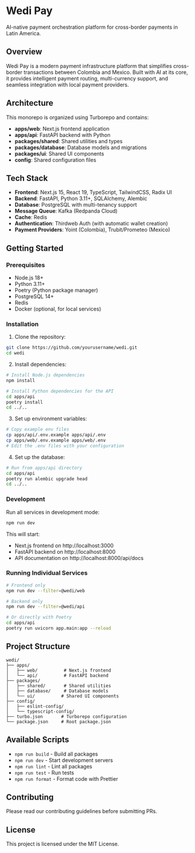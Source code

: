 # Wedi Pay

AI-native payment orchestration platform for cross-border payments in Latin America.

## Overview

Wedi Pay is a modern payment infrastructure platform that simplifies cross-border transactions between Colombia and Mexico. Built with AI at its core, it provides intelligent payment routing, multi-currency support, and seamless integration with local payment providers.

## Architecture

This monorepo is organized using Turborepo and contains:

- **apps/web**: Next.js frontend application
- **apps/api**: FastAPI backend with Python
- **packages/shared**: Shared utilities and types
- **packages/database**: Database models and migrations
- **packages/ui**: Shared UI components
- **config**: Shared configuration files

## Tech Stack

- **Frontend**: Next.js 15, React 19, TypeScript, TailwindCSS, Radix UI
- **Backend**: FastAPI, Python 3.11+, SQLAlchemy, Alembic
- **Database**: PostgreSQL with multi-tenancy support
- **Message Queue**: Kafka (Redpanda Cloud)
- **Cache**: Redis
- **Authentication**: Thirdweb Auth (with automatic wallet creation)
- **Payment Providers**: Yoint (Colombia), Trubit/Prometeo (Mexico)

## Getting Started

### Prerequisites

- Node.js 18+
- Python 3.11+
- Poetry (Python package manager)
- PostgreSQL 14+
- Redis
- Docker (optional, for local services)

### Installation

1. Clone the repository:
```bash
git clone https://github.com/yourusername/wedi.git
cd wedi
```

2. Install dependencies:
```bash
# Install Node.js dependencies
npm install

# Install Python dependencies for the API
cd apps/api
poetry install
cd ../..
```

3. Set up environment variables:
```bash
# Copy example env files
cp apps/api/.env.example apps/api/.env
cp apps/web/.env.example apps/web/.env
# Edit the .env files with your configuration
```

4. Set up the database:
```bash
# Run from apps/api directory
cd apps/api
poetry run alembic upgrade head
cd ../..
```

### Development

Run all services in development mode:
```bash
npm run dev
```

This will start:
- Next.js frontend on http://localhost:3000
- FastAPI backend on http://localhost:8000
- API documentation on http://localhost:8000/api/docs

### Running Individual Services

```bash
# Frontend only
npm run dev --filter=@wedi/web

# Backend only
npm run dev --filter=@wedi/api

# Or directly with Poetry
cd apps/api
poetry run uvicorn app.main:app --reload
```

## Project Structure

```
wedi/
├── apps/
│   ├── web/          # Next.js frontend
│   └── api/          # FastAPI backend
├── packages/
│   ├── shared/       # Shared utilities
│   ├── database/     # Database models
│   └── ui/          # Shared UI components
├── config/
│   ├── eslint-config/
│   └── typescript-config/
├── turbo.json       # Turborepo configuration
└── package.json     # Root package.json
```

## Available Scripts

- `npm run build` - Build all packages
- `npm run dev` - Start development servers
- `npm run lint` - Lint all packages
- `npm run test` - Run tests
- `npm run format` - Format code with Prettier

## Contributing

Please read our contributing guidelines before submitting PRs.

## License

This project is licensed under the MIT License. 